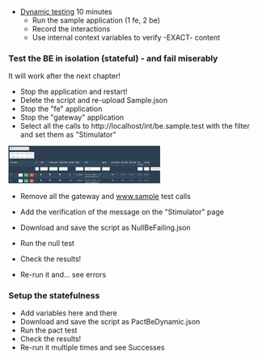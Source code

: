 
* [Dynamic testing](docs/generated/autodynamictest.md) 10 minutes
    * Run the sample application (1 fe, 2 be)
    * Record the interactions
    * Use internal context variables to verify -EXACT- content

### Test the BE in isolation (stateful) - and fail miserably

It will work after the next chapter!

* Stop the application and restart!
* Delete the script and re-upload Sample.json
* Stop the "fe" application
* Stop the "gateway" application
* Select all the calls to http://localhost/int/be.sample.test with the filter and set them as "Stimulator"

<img src="../images/remove_wwwsamplebe.gif" width="300"/>

* Remove all the gateway and www.sample test calls

* Add the verification of the message on the "Stimulator" page
* Download and save the script as NullBeFailing.json
* Run the null test
* Check the results!
* Re-run it and... see errors

### Setup the statefulness

* Add variables here and there
* Download and save the script as PactBeDynamic.json
* Run the pact test
* Check the results!
* Re-run it multiple times and see Successes